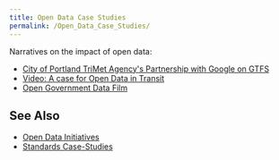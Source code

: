 ```yaml
---
title: Open Data Case Studies
permalink: /Open_Data_Case_Studies/
---
```


Narratives on the impact of open data:

-   [City of Portland TriMet Agency's Partnership with Google on GTFS](http://sf.streetsblog.org/2010/01/05/how-google-and-portlands-trimet-set-the-standard-for-open-transit-data/)
-   [Video: A case for Open Data in Transit](http://www.streetfilms.org/a-case-for-open-data-in-transit/)
-   [Open Government Data Film](http://opengovernmentdata.org/film/)

See Also
--------

-   [Open Data Initiatives](http://wiki.civiccommons.org/Initiatives#Open_Data_Initiatives)
-   [Standards Case-Studies](/Standards_Case-Studies "wikilink")
